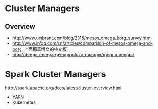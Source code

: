 # Cluster Managers

## Overview
* http://www.umbrant.com/blog/2015/mesos_omega_borg_survey.html
* http://www.infoq.com/cn/articles/comparison-of-mesos-omega-and-borg. 上面那篇博文的中文版。
* http://dongxicheng.org/mapreduce-nextgen/google-omega/

# Spark Cluster Managers
http://spark.apache.org/docs/latest/cluster-overview.html

* YARN
* Kubernetes
